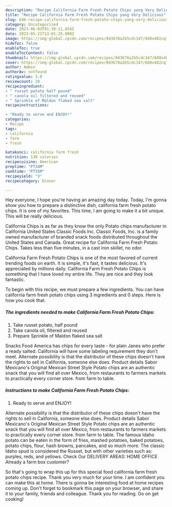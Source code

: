 ```yaml
---
description: "Recipe California Farm Fresh Potato Chips yang Very Delicious"
title: "Recipe California Farm Fresh Potato Chips yang Very Delicious"
slug: 646-recipe-california-farm-fresh-potato-chips-yang-very-delicious
category: Uncategorized
date: 2023-06-03T01:39:11.854Z
date: 2023-05-21T13:01:25.008Z
image: https://img-global.cpcdn.com/recipes/043678a2b5cdc347/680x482cq70/california-farm-fresh-potato-chips-recipe-main-photo.jpg
hideToc: false
enableToc: true
enableTocContent: false
thumbnail: https://img-global.cpcdn.com/recipes/043678a2b5cdc347/680x482cq70/california-farm-fresh-potato-chips-recipe-main-photo.jpg
cover: https://img-global.cpcdn.com/recipes/043678a2b5cdc347/680x482cq70/california-farm-fresh-potato-chips-recipe-main-photo.jpg
author: Admin
authorAv: notfound
ratingvalue: 3.8
reviewcount: 20
recipeingredient:
- " russet potato half pound"
- " canola oil filtered and reused"
- " Sprinkle of Maldon flaked sea salt"
recipeinstructions:

- "Ready to serve and ENJOY!"
categories:
- Recipe
tags:
- california
- farm
- fresh

katakunci: california farm fresh 
nutrition: 130 calories
recipecuisine: American
preptime: "PT34M"
cooktime: "PT35M"
recipeyield: "3"
recipecategory: Dinner

---
```



Hey everyone, I hope you're having an amazing day today. Today, I'm gonna show you how to prepare a distinctive dish, california farm fresh potato chips. It is one of my favorites. This time, I am going to make it a bit unique. This will be really delicious.

California Chips is as far as they know the only Potato chips manufacturer in California United States Classic Foods Inc. Classic Foods, Inc. is a family owned manufacturer of branded snack foods distributed throughout the United States and Canada. Great recipe for California Farm Fresh Potato Chips. Takes less than five minutes, in a cast iron skillet, no odor.

California Farm Fresh Potato Chips is one of the most favored of current trending foods on earth. It is simple, it's fast, it tastes delicious. It's appreciated by millions daily. California Farm Fresh Potato Chips is something that I have loved my entire life. They are nice and they look fantastic.


To begin with this recipe, we must prepare a few ingredients. You can have california farm fresh potato chips using 3 ingredients and 0 steps. Here is how you cook that.

<!--inarticleads1-->

##### The ingredients needed to make California Farm Fresh Potato Chips:

1. Take  russet potato, half pound
1. Take  canola oil, filtered and reused
1. Prepare  Sprinkle of Maldon flaked sea salt


Snacks Food America has chips for every taste - for plain Janes who prefer a ready salted. California will have some labeling requirement they don&#39;t meet. Alternate possibility is that the distributor of these chips doesn&#39;t have the rights to sell in California, someone else does. Product details Sabor Mexicano&#39;s Original Mexican Street Style Potato chips are an authentic snack that you will find all over Mexico, from restaurants to farmers markets to practically every corner store. from farm to table. 

<!--inarticleads2-->

##### Instructions to make California Farm Fresh Potato Chips:


1. Ready to serve and ENJOY!

Alternate possibility is that the distributor of these chips doesn&#39;t have the rights to sell in California, someone else does. Product details Sabor Mexicano&#39;s Original Mexican Street Style Potato chips are an authentic snack that you will find all over Mexico, from restaurants to farmers markets to practically every corner store. from farm to table. The famous Idaho potato can be eaten in the form of fries, mashed potatoes, baked potatoes, potato chips, flour, hash browns, pancakes, and so much more. The classic Idaho spud is considered the Russet, but with other varieties such as: purples, reds, and yellows. Check Our DELIVERY AREAS: HOME OFFICE Already a farm box customer? 

So that's going to wrap this up for this special food california farm fresh potato chips recipe. Thank you very much for your time. I am confident you can make this at home. There is gonna be interesting food at home recipes coming up. Don't forget to bookmark this page on your browser, and share it to your family, friends and colleague. Thank you for reading. Go on get cooking!

